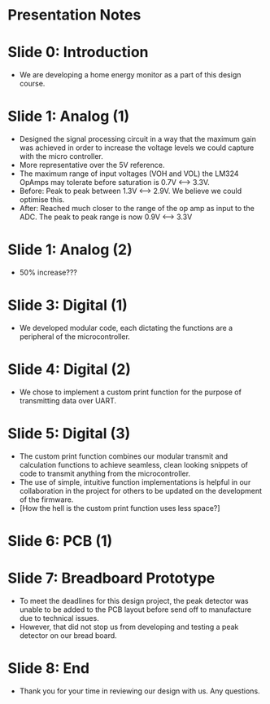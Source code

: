 # Presentation Notes

# Slide 0: Introduction

- We are developing a home energy monitor as a part of this design course.

# Slide 1: Analog (1)
- Designed the signal processing circuit in a way that the maximum gain was achieved in order to increase the voltage levels we could capture with the micro controller.
- More representative over the 5V reference.
- The maximum range of input voltages (VOH and VOL) the LM324 OpAmps may tolerate before saturation is 0.7V <--> 3.3V.
- Before: Peak to peak between 1.3V <--> 2.9V. We believe we could optimise this.
- After: Reached much closer to the range of the op amp as input to the ADC. The peak to peak range is now 0.9V <--> 3.3V

# Slide 1: Analog (2)

- 50% increase???

# Slide 3: Digital (1)

- We developed modular code, each dictating the functions are a peripheral of the microcontroller.

# Slide 4: Digital (2)

- We chose to implement a custom print function for the purpose of transmitting data over UART. 

# Slide 5: Digital (3)

- The custom print function combines our modular transmit and calculation functions to achieve seamless, clean looking snippets of code to transmit anything from the microcontroller.
- The use of simple, intuitive function implementations is helpful in our collaboration in the project for others to be updated on the development of the firmware.
- [How the hell is the custom print function uses less space?]
  
# Slide 6: PCB (1)

# Slide 7: Breadboard Prototype

- To meet the deadlines for this design project, the peak detector was unable to be added to the PCB layout before send off to manufacture due to technical issues.
- However, that did not stop us from developing and testing a peak detector on our bread board.

# Slide 8: End

- Thank you for your time in reviewing our design with us. Any questions.

